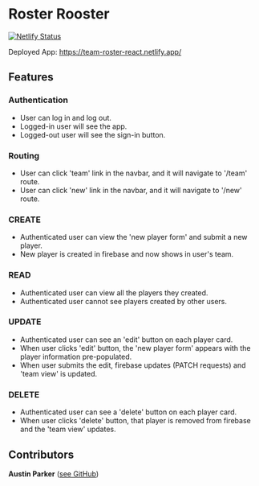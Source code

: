 # Roster Rooster

[![Netlify Status](https://api.netlify.com/api/v1/badges/ca79e1ac-050f-40fa-8700-d5b65064e44d/deploy-status)](https://app.netlify.com/sites/team-roster-react/deploys)

Deployed App: https://team-roster-react.netlify.app/

## Features

### Authentication

- User can log in and log out.
- Logged-in user will see the app.
- Logged-out user will see the sign-in button.

### Routing

- User can click 'team' link in the navbar, and it will navigate to '/team' route.
- User can click 'new' link in the navbar, and it will navigate to '/new' route.

### CREATE

- Authenticated user can view the 'new player form' and submit a new player.
- New player is created in firebase and now shows in user's team.

### READ

- Authenticated user can view all the players they created.
- Authenticated user cannot see players created by other users.

### UPDATE

- Authenticated user can see an 'edit' button on each player card.
- When user clicks 'edit' button, the 'new player form' appears with the player information pre-populated.
- When user submits the edit, firebase updates (PATCH requests) and 'team view' is updated.

### DELETE

- Authenticated user can see a 'delete' button on each player card.
- When user clicks 'delete' button, that player is removed from firebase and the 'team view' updates.

## Contributors
**Austin Parker** ([see GitHub](https://www.github.com/austincparker))
